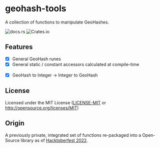 # geohash-tools

A collection of functions to manipulate GeoHashes.

![docs.rs](https://img.shields.io/docsrs/geohash-tools)
![Crates.io](https://img.shields.io/crates/v/geohash-tools)

## Features

- [x] General GeoHash runes
- [x] General static / constant accessors calculated at compile-time<br><br>
- [x] GeoHash to Integer → Integer to GeoHash

## License

Licensed under the MIT License ([LICENSE-MIT](LICENSE.md) or http://opensource.org/licenses/MIT)

## Origin

A previously private, integrated set of functions re-packaged into a Open-Source library as of [Hacktoberfest 2022](https://hacktoberfest.com/).

